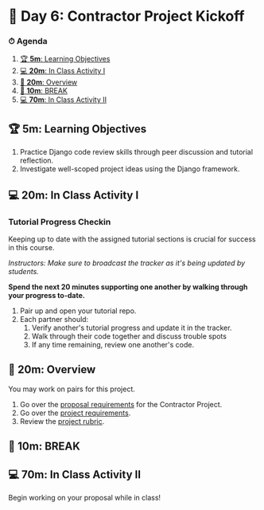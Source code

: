 # 📜 Day 6: Contractor Project Kickoff

### ⏱ Agenda

1. [🏆 **5m**: Learning Objectives](#%F0%9F%8F%86-5m-Learning-Objectives)
2. [💻 **20m**: In Class Activity I](#%F0%9F%92%BB-20m-In-Class-Activity-I)
3. [📖 **20m**: Overview](#%F0%9F%93%96-20m-Overview)
4. [🌴 **10m**: BREAK](#%F0%9F%8C%B4-10m-BREAK)
5. [💻 **70m**: In Class Activity II](#%F0%9F%92%BB-70m-In-Class-Activity-II)

## 🏆 **5m**: Learning Objectives

1. Practice Django code review skills through peer discussion and tutorial reflection.
2. Investigate well-scoped project ideas using the Django framework.

## 💻 **20m**: In Class Activity I

### Tutorial Progress Checkin

Keeping up to date with the assigned tutorial sections is crucial for success in this course.

*Instructors: Make sure to broadcast the tracker as it's being updated by students.*

**Spend the next 20 minutes supporting one another by walking through your progress to-date.**

1. Pair up and open your tutorial repo.
2. Each partner should:
   1. Verify another's tutorial progress and update it in the tracker.
   2. Walk through their code together and discuss trouble spots
   3. If any time remaining, review one another's code.

## 📖 **20m**: Overview

You may work on pairs for this project.

1. Go over the [proposal requirements](../Projects/proposal.md) for the Contractor Project.
2. Go over the [project requirements](../Projects/requirements.md).
3. Review the [project rubric](../Projects/rubric.md).

## 🌴 **10m**: BREAK

## 💻 **70m**: In Class Activity II

Begin working on your proposal while in class!
